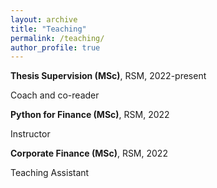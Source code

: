 ```yaml
---
layout: archive
title: "Teaching"
permalink: /teaching/
author_profile: true
---
```


**Thesis Supervision (MSc)**, RSM, 2022-present

Coach and co-reader

**Python for Finance (MSc)**, RSM, 2022

Instructor

**Corporate Finance (MSc)**, RSM, 2022

Teaching Assistant
